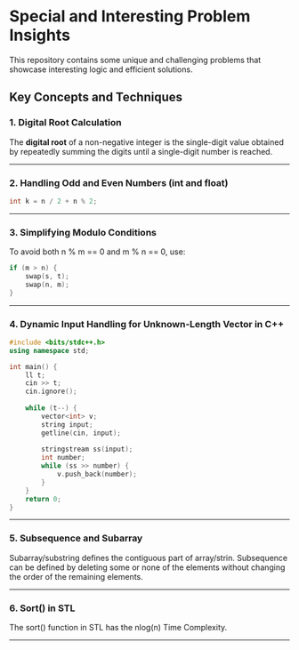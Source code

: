 # Special and Interesting Problem Insights

This repository contains some unique and challenging problems that showcase interesting logic and efficient solutions.

## Key Concepts and Techniques

### 1. Digital Root Calculation
The **digital root** of a non-negative integer is the single-digit value obtained by repeatedly summing the digits until a single-digit number is reached.

---

### 2. Handling Odd and Even Numbers (int and float)
```cpp
int k = n / 2 + n % 2;
```

---

### 3. Simplifying Modulo Conditions
To avoid both n % m == 0 and m % n == 0, use:
```cpp
if (m > n) { 
    swap(s, t); 
    swap(n, m); 
}
```
---

### 4. Dynamic Input Handling for Unknown-Length Vector in C++
```cpp
#include <bits/stdc++.h>
using namespace std;

int main() {
    ll t;
    cin >> t;
    cin.ignore();
    
    while (t--) {
        vector<int> v;
        string input;
        getline(cin, input);
        
        stringstream ss(input);
        int number;
        while (ss >> number) {
            v.push_back(number);
        }
    }
    return 0;
}
```
---

### 5. Subsequence and Subarray

Subarray/substring defines the contiguous part of array/strin.
Subsequence can be defined by deleting some or none of the elements without changing the order of the remaining elements.

---

### 6. Sort() in STL

The sort() function in STL has the nlog(n) Time Complexity.

---

